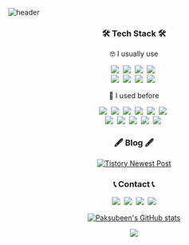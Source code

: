 ![header](https://capsule-render.vercel.app/api?type=Soft&color=auto&height=180&section=header&text=SUBEEN%20PARK&fontSize=64&animation=fadeIn)

<h3 align="center">🛠️ Tech Stack 🛠️</h3>
<p align="center">🤓 I usually use</p>
<p align="center">
<img src="https://img.shields.io/badge/HTML5-E34F26?style=flat&logo=HTML5&logoColor=white"/>&nbsp
<img src="https://img.shields.io/badge/CSS3-1572B6?style=flat&logo=CSS3&logoColor=white"/>&nbsp
<img src="https://img.shields.io/badge/JavaScript-F7DF1E?style=flat&logo=JavaScript&logoColor=white"/>&nbsp
<img src="https://img.shields.io/badge/GitHub-181717?style=flat&logo=GitHub&logoColor=white"/>&nbsp
<br/>
<img src="https://img.shields.io/badge/React-61DAFB?style=flat&logo=react&logoColor=black">&nbsp
<img src="https://img.shields.io/badge/React Native-1A1A1A?style=flat&logo=react&logoColor=61DAFB">&nbsp
<img src="https://img.shields.io/badge/Node.js-339933?style=flat&logo=Node.js&logoColor=white"/>&nbsp
<img src="https://img.shields.io/badge/Firebase-FFCA28?style=flat&logo=Firebase&logoColor=white"/>&nbsp
</p>

<p align="center">🤔 I used before</p>
<p align="center">
<img src="https://img.shields.io/badge/C-A8B9CC?style=flat&logo=C&logoColor=white"/>&nbsp
<img src="https://img.shields.io/badge/C++-00599C?style=flat=C%2B%2B&logoColor=white"/>&nbsp
<img src="https://img.shields.io/badge/Java-007396?style=flat&logo=Java&logoColor=white"/>&nbsp
<img src="https://img.shields.io/badge/Python-3766AB?style=flat&logo=Python&logoColor=white"/>&nbsp
<img src="https://img.shields.io/badge/MySQL-4479A1?style=flat&logo=MySQL&logoColor=white"/>&nbsp
<img src="https://img.shields.io/badge/Spring-6DB33F?style=flat&logo=Spring&logoColor=white"/>&nbsp
<br/>
<img src="https://img.shields.io/badge/Android-3DDC84?style=flat&logo=Android&logoColor=white"/>&nbsp
<img src="https://img.shields.io/badge/Flutter-38A6F4?style=flat&logo=Flutter&logoColor=white"/>&nbsp
<img src="https://img.shields.io/badge/kotlin-6B31FE?style=flat&logo=kotlin&logoColor=white"/>&nbsp
<img src="https://img.shields.io/badge/Swift-F05138?style=flat&logo=Swift&logoColor=white"/>&nbsp
<img src="https://img.shields.io/badge/EclipseIDE-333664?style=flat&logo=EclipseIDE&logoColor=white"/>&nbsp
</p>

<h3 align="center">🖋️ Blog 🖋️</h3>
<div align="center">

[![Tistory Newest Post](https://tistory-readme-stats.vercel.app/api?name=paksubeen&postId=87)](https://paksubeen.tistory.com/entry/연간-회고-2022년-회고와-2023년-목표)
  
</div>
  
<h3 align="center">📞 Contact 📞</h3>
<p align="center">
  <a href="https://paksubeen.tistory.com/"><img src="https://img.shields.io/badge/Tistory-EB4C16?style=flat&logo=Tistory&logoColor=white&link=https://paksubeen.tistory.com/"/></a>&nbsp
  <a href="https://www.instagram.com/paksubeen/"><img src="https://img.shields.io/badge/Instagram-E4405F?style=flat&logo=Instagram&logoColor=white&link=https://www.instagram.com/paksubeen/"/></a>&nbsp
  <a href="mailto:tnqls520@gmail.com"><img src="https://img.shields.io/badge/Gmail-d14836?style=flat&logo=Gmail&logoColor=white&link=tnqls520@gmail.com"/></a>&nbsp
  <a href="https://www.linkedin.com/in/paksubeen/"><img src="https://img.shields.io/badge/LinkedIn-0A66C2?style=flat&logo=LinkedIn&logoColor=white&link=https://www.linkedin.com/in/paksubeen"/></a>
  </p>
<div align="center">

[![Paksubeen's GitHub stats](https://github-readme-stats.vercel.app/api?username=Paksubeen&hide=stars,contribs&count_private=true&show_icons=true)](https://github.com/Paksubeen/github-readme-stats)

</div>
  <p align="center">
  <a href="https://hits.seeyoufarm.com"><img src="https://hits.seeyoufarm.com/api/count/incr/badge.svg?url=https%3A%2F%2Fgithub.com%2FPaksubeen&count_bg=%2379C83D&title_bg=%23555555&icon=&icon_color=%23E7E7E7&title=Hits&edge_flat=false"/></a>
</p>
